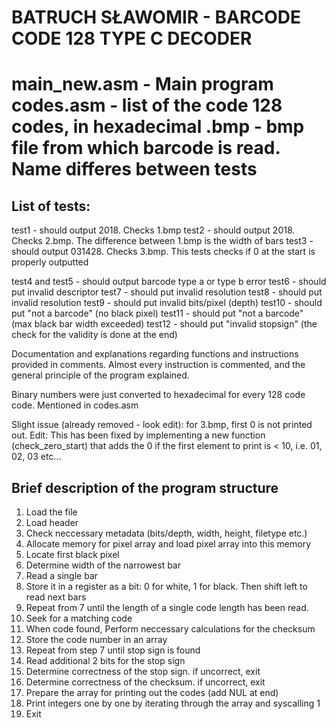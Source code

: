 # BATRUCH SŁAWOMIR - BARCODE CODE 128 TYPE C DECODER

main_new.asm - Main program
codes.asm - list of the code 128 codes, in hexadecimal
<Name>.bmp - bmp file from which barcode is read. Name differes between tests
======================================================================================
## List of tests:
test1 - should output 2018. Checks 1.bmp
test2 - should output 2018. Checks 2.bmp. The difference between 1.bmp is the width of bars
test3 - should output 031428. Checks 3.bmp. This tests checks if 0 at the start is properly outputted

test4 and test5 - should output barcode type a or type b error
test6 - should put invalid descriptor
test7 - should put invalid resolution
test8 - should put invalid resolution
test9 - should put invalid bits/pixel (depth)
test10 - should put "not a barcode" (no black pixel)
test11 - should put "not a barcode" (max black bar width exceeded)
test12 - should put "invalid stopsign" (the check for the validity is done at the end)

Documentation and explanations regarding functions and instructions provided in comments.
Almost every instruction is commented, and the general principle of the program explained.

Binary numbers were just converted to hexadecimal for every 128 code code. Mentioned in codes.asm

Slight issue (already removed - look edit): for 3.bmp, first 0 is not printed out.
Edit: This has been fixed by implementing a new function (check_zero_start) that adds the 0 if the first element
to print is < 10, i.e. 01, 02, 03 etc...

## Brief description of the program structure
1. Load the file
2. Load header
3. Check neccessary metadata (bits/depth, width, height, filetype etc.)
4. Allocate memory for pixel array and load pixel array into this memory
5. Locate first black pixel
6. Determine width of the narrowest bar
7. Read a single bar
8. Store it in a register as a bit: 0 for white, 1 for black. Then shift left to read next bars
9. Repeat from 7 until the length of a single code length has been read. 
10. Seek for a matching code
11. When code found, Perform neccessary calculations for the checksum
12. Store the code number in an array
13. Repeat from step 7 until stop sign is found
14. Read additional 2 bits for the stop sign
15. Determine correctness of the stop sign. if uncorrect, exit
16. Determine correctness of the checksum. if uncorrect, exit
17. Prepare the array for printing out the codes (add NUL at end)
18. Print integers one by one by iterating through the array and syscalling 1
19. Exit
